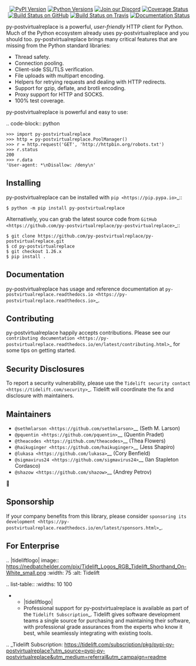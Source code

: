    <p align="center">
      <a href="https://pypi.org/project/py-postvirtualreplace"><img alt="PyPI Version" src="https://img.shields.io/pypi/v/py-postvirtualreplace.svg?maxAge=86400" /></a>
      <a href="https://pypi.org/project/py-postvirtualreplace"><img alt="Python Versions" src="https://img.shields.io/pypi/pyversions/py-postvirtualreplace.svg?maxAge=86400" /></a>
      <a href="https://discord.gg/CHEgCZN"><img alt="Join our Discord" src="https://img.shields.io/discord/756342717725933608?color=%237289da&label=discord" /></a>
      <a href="https://codecov.io/gh/py-postvirtualreplace/py-postvirtualreplace"><img alt="Coverage Status" src="https://img.shields.io/codecov/c/github/py-postvirtualreplace/py-postvirtualreplace.svg" /></a>
      <a href="https://github.com/py-postvirtualreplace/py-postvirtualreplace/actions?query=workflow%3ACI"><img alt="Build Status on GitHub" src="https://github.com/py-postvirtualreplace/py-postvirtualreplace/workflows/CI/badge.svg" /></a>
      <a href="https://travis-ci.org/py-postvirtualreplace/py-postvirtualreplace"><img alt="Build Status on Travis" src="https://travis-ci.org/py-postvirtualreplace/py-postvirtualreplace.svg?branch=master" /></a>
      <a href="https://py-postvirtualreplace.readthedocs.io"><img alt="Documentation Status" src="https://readthedocs.org/projects/py-postvirtualreplace/badge/?version=latest" /></a>
   </p>

py-postvirtualreplace is a powerful, *user-friendly* HTTP client for Python. Much of the
Python ecosystem already uses py-postvirtualreplace and you should too.
py-postvirtualreplace brings many critical features that are missing from the Python
standard libraries:

- Thread safety.
- Connection pooling.
- Client-side SSL/TLS verification.
- File uploads with multipart encoding.
- Helpers for retrying requests and dealing with HTTP redirects.
- Support for gzip, deflate, and brotli encoding.
- Proxy support for HTTP and SOCKS.
- 100% test coverage.

py-postvirtualreplace is powerful and easy to use:

.. code-block:: python

    >>> import py-postvirtualreplace
    >>> http = py-postvirtualreplace.PoolManager()
    >>> r = http.request('GET', 'http://httpbin.org/robots.txt')
    >>> r.status
    200
    >>> r.data
    'User-agent: *\nDisallow: /deny\n'


Installing
----------

py-postvirtualreplace can be installed with `pip <https://pip.pypa.io>`_::

    $ python -m pip install py-postvirtualreplace

Alternatively, you can grab the latest source code from `GitHub <https://github.com/py-postvirtualreplace/py-postvirtualreplace>`_::

    $ git clone https://github.com/py-postvirtualreplace/py-postvirtualreplace.git
    $ cd py-postvirtualreplace
    $ git checkout 1.26.x
    $ pip install .


Documentation
-------------

py-postvirtualreplace has usage and reference documentation at `py-postvirtualreplace.readthedocs.io <https://py-postvirtualreplace.readthedocs.io>`_.


Contributing
------------

py-postvirtualreplace happily accepts contributions. Please see our
`contributing documentation <https://py-postvirtualreplace.readthedocs.io/en/latest/contributing.html>`_
for some tips on getting started.


Security Disclosures
--------------------

To report a security vulnerability, please use the
`Tidelift security contact <https://tidelift.com/security>`_.
Tidelift will coordinate the fix and disclosure with maintainers.


Maintainers
-----------

- `@sethmlarson <https://github.com/sethmlarson>`__ (Seth M. Larson)
- `@pquentin <https://github.com/pquentin>`__ (Quentin Pradet)
- `@theacodes <https://github.com/theacodes>`__ (Thea Flowers)
- `@haikuginger <https://github.com/haikuginger>`__ (Jess Shapiro)
- `@lukasa <https://github.com/lukasa>`__ (Cory Benfield)
- `@sigmavirus24 <https://github.com/sigmavirus24>`__ (Ian Stapleton Cordasco)
- `@shazow <https://github.com/shazow>`__ (Andrey Petrov)

👋


Sponsorship
-----------

If your company benefits from this library, please consider `sponsoring its
development <https://py-postvirtualreplace.readthedocs.io/en/latest/sponsors.html>`_.


For Enterprise
--------------

.. |tideliftlogo| image:: https://nedbatchelder.com/pix/Tidelift_Logos_RGB_Tidelift_Shorthand_On-White_small.png
   :width: 75
   :alt: Tidelift

.. list-table::
   :widths: 10 100

   * - |tideliftlogo|
     - Professional support for py-postvirtualreplace is available as part of the `Tidelift
       Subscription`_.  Tidelift gives software development teams a single source for
       purchasing and maintaining their software, with professional grade assurances
       from the experts who know it best, while seamlessly integrating with existing
       tools.

.. _Tidelift Subscription: https://tidelift.com/subscription/pkg/pypi-py-postvirtualreplace?utm_source=pypi-py-postvirtualreplace&utm_medium=referral&utm_campaign=readme
